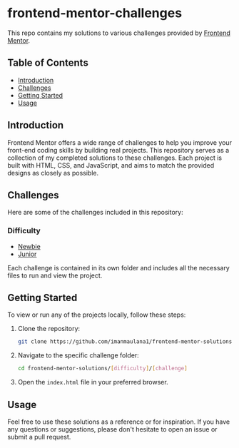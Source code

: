 # frontend-mentor-challenges

This repo contains my solutions to various challenges provided by [Frontend Mentor](https://www.frontendmentor.io/).

## Table of Contents

- [Introduction](#introduction)
- [Challenges](#challenges)
- [Getting Started](#getting-started)
- [Usage](#usage)

## Introduction

Frontend Mentor offers a wide range of challenges to help you improve your front-end coding skills by building real projects. This repository serves as a collection of my completed solutions to these challenges. Each project is built with HTML, CSS, and JavaScript, and aims to match the provided designs as closely as possible.

## Challenges

Here are some of the challenges included in this repository:

### Difficulty
- [Newbie](https://github.com/imanmaulana1/frontend-mentor-challenges/tree/main/newbie)
- [Junior](https://github.com/imanmaulana1/frontend-mentor-challenges/tree/main/junior)

Each challenge is contained in its own folder and includes all the necessary files to run and view the project.

## Getting Started

To view or run any of the projects locally, follow these steps:

1. Clone the repository:
    ```sh
    git clone https://github.com/imanmaulana1/frontend-mentor-solutions.git
    ```
2. Navigate to the specific challenge folder:
    ```sh
    cd frontend-mentor-solutions/[difficulty]/[challenge]
    ```
3. Open the `index.html` file in your preferred browser.

## Usage

Feel free to use these solutions as a reference or for inspiration. If you have any questions or suggestions, please don't hesitate to open an issue or submit a pull request.
